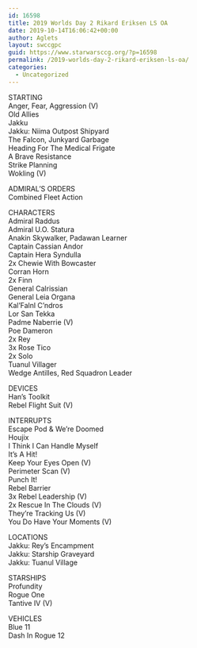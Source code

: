 ```yaml
---
id: 16598
title: 2019 Worlds Day 2 Rikard Eriksen LS OA
date: 2019-10-14T16:06:42+00:00
author: Aglets
layout: swccgpc
guid: https://www.starwarsccg.org/?p=16598
permalink: /2019-worlds-day-2-rikard-eriksen-ls-oa/
categories:
  - Uncategorized
---
```

STARTING  
Anger, Fear, Aggression (V)  
Old Allies  
Jakku  
Jakku: Niima Outpost Shipyard  
The Falcon, Junkyard Garbage  
Heading For The Medical Frigate  
A Brave Resistance  
Strike Planning  
Wokling (V)

ADMIRAL&#8217;S ORDERS  
Combined Fleet Action

CHARACTERS  
Admiral Raddus  
Admiral U.O. Statura  
Anakin Skywalker, Padawan Learner  
Captain Cassian Andor  
Captain Hera Syndulla  
2x Chewie With Bowcaster  
Corran Horn  
2x Finn  
General Calrissian  
General Leia Organa  
Kal’Falnl C’ndros  
Lor San Tekka  
Padme Naberrie (V)  
Poe Dameron  
2x Rey  
3x Rose Tico  
2x Solo  
Tuanul Villager  
Wedge Antilles, Red Squadron Leader

DEVICES  
Han’s Toolkit  
Rebel Flight Suit (V)

INTERRUPTS  
Escape Pod & We’re Doomed  
Houjix  
I Think I Can Handle Myself  
It’s A Hit!  
Keep Your Eyes Open (V)  
Perimeter Scan (V)  
Punch It!  
Rebel Barrier  
3x Rebel Leadership (V)  
2x Rescue In The Clouds (V)  
They’re Tracking Us (V)  
You Do Have Your Moments (V)

LOCATIONS  
Jakku: Rey’s Encampment  
Jakku: Starship Graveyard  
Jakku: Tuanul Village

STARSHIPS  
Profundity  
Rogue One  
Tantive IV (V)

VEHICLES  
Blue 11  
Dash In Rogue 12